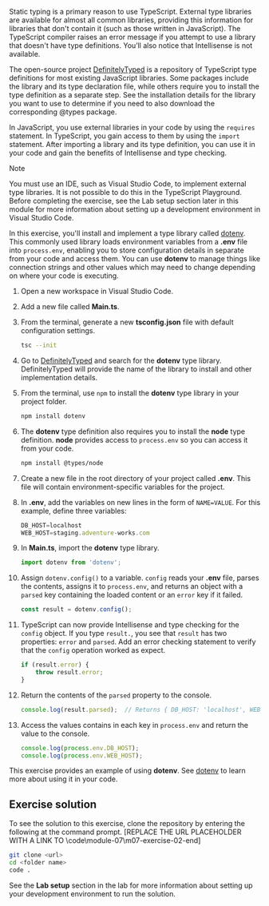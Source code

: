 Static typing is a primary reason to use TypeScript. External type libraries are available for almost all common libraries, providing this information for libraries that don't contain it (such as those written in JavaScript). The TypeScript compiler raises an error message if you attempt to use a library that doesn't have type definitions. You’ll also notice that Intellisense is not available. 

The open-source project [DefinitelyTyped](https://definitelytyped.org/) is a repository of TypeScript type definitions for most existing JavaScript libraries. Some packages include the library and its type declaration file, while others require you to install the type definition as a separate step. See the installation details for the library you want to use to determine if you need to also download the corresponding @types package.

In JavaScript, you use external libraries in your code by using the `requires` statement. In TypeScript, you gain access to them by using the `import` statement. After importing a library and its type definition, you can use it in your code and gain the benefits of Intellisense and type checking.

> [!NOTE]
> You must use an IDE, such as Visual Studio Code, to implement external type libraries. It is not possible to do this in the TypeScript Playground. Before completing the exercise, see the Lab setup section later in this module for more information about setting up a development environment in Visual Studio Code.

In this exercise, you'll install and implement a type library called [dotenv](https://www.npmjs.com/package/dotenv). This commonly used library loads environment variables from a **.env** file into `process.env`, enabling you to store configuration details in separate from your code and access them. You can use **dotenv** to manage things like connection strings and other values which may need to change depending on where your code is executing.

1. Open a new workspace in Visual Studio Code.
1. Add a new file called **Main.ts**.
1. From the terminal, generate a new **tsconfig.json** file with default configuration settings.

    ```bash
    tsc --init
    ```

1. Go to [DefinitelyTyped](https://definitelytyped.org/) and search for the **dotenv** type library. DefinitelyTyped will provide the name of the library to install and other implementation details.
1. From the terminal, use `npm` to install the **dotenv** type library in your project folder.

    ```bash
    npm install dotenv
    ```
    
1. The **dotenv** type definition also requires you to install the **node** type definition. **node** provides access to `process.env` so you can access it from your code.

    ```bash
    npm install @types/node
    ```

1. Create a new file in the root directory of your project called **.env**. This file will contain environment-specific variables for the project.
1. In **.env**, add the variables on new lines in the form of `NAME=VALUE`. For this example, define three variables:

    ```typescript
    DB_HOST=localhost
    WEB_HOST=staging.adventure-works.com
    ```

1. In **Main.ts**, import the **dotenv** type library.

    ```typescript
    import dotenv from 'dotenv';
    ```

1. Assign `dotenv.config()` to a variable. `config` reads your **.env** file, parses the contents, assigns it to `process.env`, and returns an object with a `parsed` key containing the loaded content or an `error` key if it failed.

    ```typescript
    const result = dotenv.config();
    ```

1. TypeScript can now provide Intellisense and type checking for the `config` object. If you type `result.`, you see that `result` has two properties: `error` and `parsed`. Add an error checking statement to verify that the `config` operation worked as expect.

    ```typescript
    if (result.error) {
        throw result.error;
    }
    ```

1. Return the contents of the `parsed` property to the console.

    ```typescript
    console.log(result.parsed);  // Returns { DB_HOST: 'localhost', WEB_HOST: 'staging.adventure-works.com' }
    ```

1. Access the values contains in each key in `process.env` and return the value to the console.

    ```typescript
    console.log(process.env.DB_HOST);
    console.log(process.env.WEB_HOST);
    ```

This exercise provides an example of using **dotenv**. See [dotenv](https://www.npmjs.com/package/dotenv) to learn more about using it in your code.

## Exercise solution

To see the solution to this exercise, clone the repository by entering the following at the command prompt. [REPLACE THE URL PLACEHOLDER WITH A LINK TO \code\module-07\m07-exercise-02-end]

```bash
git clone <url>
cd <folder name>
code .
```

See the **Lab setup** section in the lab for more information about setting up your development environment to run the solution.
